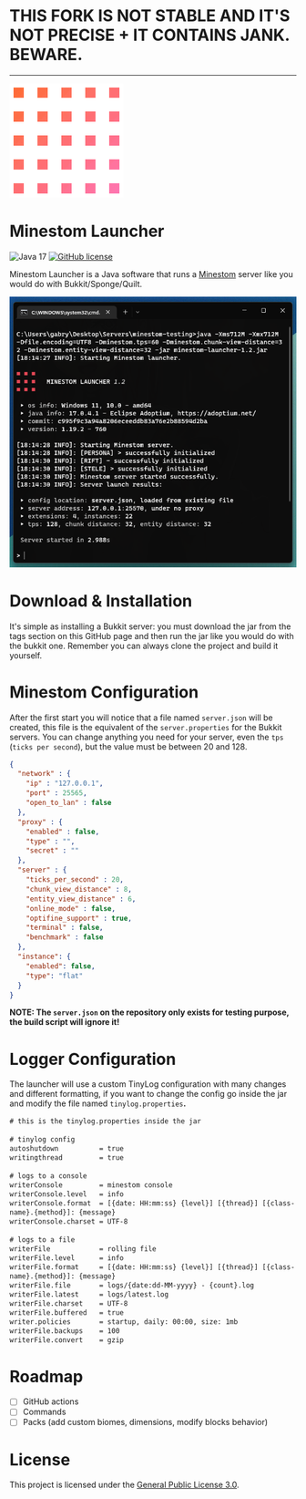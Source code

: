 # **THIS FORK IS NOT STABLE AND IT'S NOT PRECISE + IT CONTAINS JANK. BEWARE.**
---
![banner](.github/logo.gif)

# Minestom Launcher
![Java 17](https://img.shields.io/badge/language-Java%2017-9B599A.svg?label=language&style=for-the-badge&logo=github&logoColor=ff6c32&labelColor=ffffff&color=ff76b6)
[![GitHub license](https://img.shields.io/github/license/The-Crown-Studios/MinestomLauncher?label=license&style=for-the-badge&logo=gitbook&logoColor=ff6c32&labelColor=ffffff&color=ff76b6)](https://github.com/The-Crown-Studios/MinestomLauncher/blob/main/LICENSE)

Minestom Launcher is a Java software that runs a [Minestom](https://minestom.net/) server like you would do with Bukkit/Sponge/Quilt.

![alt text](.github/showcase.png)

# Download & Installation
It's simple as installing a Bukkit server: you must download the jar from the tags section on this GitHub page and then
run the jar like you would do with the bukkit one. Remember you can always clone the project and build it yourself.

# Minestom Configuration
After the first start you will notice that a file named `server.json` will be created, this file
is the equivalent of the `server.properties` for the Bukkit servers. You can change anything you need for your server,
even the `tps` (`ticks per second`), but the value must be between 20 and 128.

```json
{
  "network" : {
    "ip" : "127.0.0.1",
    "port" : 25565,
    "open_to_lan" : false
  },
  "proxy" : {
    "enabled" : false,
    "type" : "",
    "secret" : ""
  },
  "server" : {
    "ticks_per_second" : 20,
    "chunk_view_distance" : 8,
    "entity_view_distance" : 6,
    "online_mode" : false,
    "optifine_support" : true,
    "terminal" : false,
    "benchmark" : false
  }, 
  "instance": {
    "enabled": false, 
    "type": "flat"
  }
}
```
**NOTE: The `server.json` on the repository only exists for testing purpose, the build script will ignore it!**

# Logger Configuration
The launcher will use a custom TinyLog configuration with many changes and different formatting, if you want to change the config go inside the jar and modify the file named `tinylog.properties`**.**

```properties
# this is the tinylog.properties inside the jar

# tinylog config
autoshutdown          = true
writingthread         = true

# logs to a console
writerConsole         = minestom console
writerConsole.level   = info
writerConsole.format  = [{date: HH:mm:ss} {level}] [{thread}] [{class-name}.{method}]: {message}
writerConsole.charset = UTF-8

# logs to a file
writerFile            = rolling file
writerFile.level      = info
writerFile.format     = [{date: HH:mm:ss} {level}] [{thread}] [{class-name}.{method}]: {message}
writerFile.file       = logs/{date:dd-MM-yyyy} - {count}.log
writerFile.latest     = logs/latest.log
writerFile.charset    = UTF-8
writerFile.buffered   = true
writer.policies       = startup, daily: 00:00, size: 1mb
writerFile.backups    = 100
writerFile.convert    = gzip
```

# Roadmap
- [ ] GitHub actions
- [ ] Commands
- [ ] Packs (add custom biomes, dimensions, modify blocks behavior)

# License
This project is licensed under the [General Public License 3.0](LICENSE).
